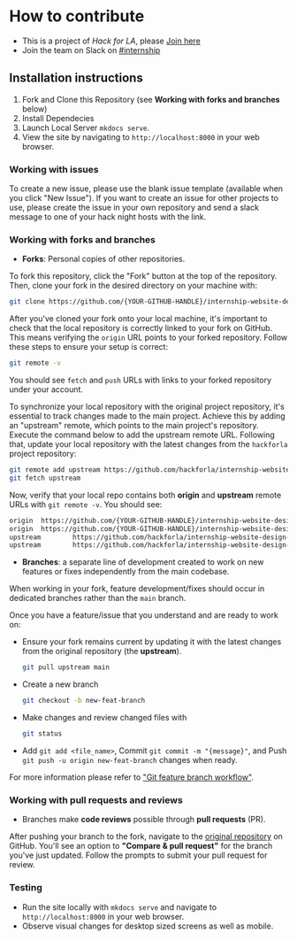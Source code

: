 
# How to contribute

<!-- Explain the different ways people can contribute. For example: -->

- This is a project of _Hack for LA_, please [Join here](https://www.hackforla.org/join)
- Join the team on Slack on [#internship](https://hackforla.slack.com/archives/C01VAUPU788)

## Installation instructions

1. Fork and Clone this Repository (see **Working with forks and branches** below)
2. Install Dependecies
3. Launch Local Server `mkdocs serve`.
4. View the site by navigating to `http://localhost:8000` in your web browser.

### Working with issues

<!-- - Explain how to submit a bug.
- Explain how to submit a feature request.
- Explain how to contribute to an existing issue. -->

To create a new issue, please use the blank issue template (available when you click "New Issue"). If you want to create an issue for other projects to use, please create the issue in your own repository and send a slack message to one of your hack night hosts with the link.

### Working with forks and branches

- **Forks**: Personal copies of other repositories.

To fork this repository, click the "Fork" button at the top of the repository. Then, clone your fork in the desired directory on your machine with:

```bash
git clone https://github.com/{YOUR-GITHUB-HANDLE}/internship-website-design-system.git
```

After you've cloned your fork onto your local machine, it's important to check that the local repository is correctly linked to your fork on GitHub. This means verifying the `origin` URL points to your forked repository. Follow these steps to ensure your setup is correct:

```bash 
git remote -v
```
You should see `fetch` and `push` URLs with links to your forked repository under your account.

To synchronize your local repository with the original project repository, it's essential to track changes made to the main project. Achieve this by adding an "upstream" remote, which points to the main project's repository. Execute the command below to add the upstream remote URL. Following that, update your local repository with the latest changes from the `hackforla` project repository:

```bash
git remote add upstream https://github.com/hackforla/internship-website-design-system
git fetch upstream
```
Now, verify that your local repo contains both **origin** and **upstream** remote URLs with `git remote -v`. You should see:

```bash
origin  https://github.com/{YOUR-GITHUB-HANDLE}/internship-website-design-system.git (fetch)
origin  https://github.com/{YOUR-GITHUB-HANDLE}/internship-website-design-system.git (push)
upstream        https://github.com/hackforla/internship-website-design-system.git (fetch)
upstream        https://github.com/hackforla/internship-website-design-system.git (push)
```

- **Branches**: a separate line of development created to work on new features or fixes independently from the main codebase.

When working in your fork, feature development/fixes should occur in dedicated branches rather than the `main` branch.

Once you have a feature/issue that you understand and are ready to work on:

- Ensure your fork remains current by updating it with the latest changes from the original repository (the **upstream**).

  ```bash
  git pull upstream main
  ```

- Create a new branch

  ```bash
  git checkout -b new-feat-branch
  ```

- Make changes and review changed files with

  ```bash
  git status
  ```

- Add `git add <file_name>`, Commit `git commit -m "{message}"`, and Push `git push -u origin new-feat-branch` changes when ready.

For more information please refer to ["Git feature branch workflow"](https://www.atlassian.com/git/tutorials/comparing-workflows/feature-branch-workflow#:~:text=The%20core%20idea%20behind%20the,without%20disturbing%20the%20main%20codebase).

### Working with pull requests and reviews

- Branches make **code reviews** possible through **pull requests** (PR).

After pushing your branch to the fork, navigate to the [original repository](https://github.com/hackforla/internship-website-design-system) on GitHub. You'll see an option to **"Compare & pull request"** for the branch you've just updated. Follow the prompts to submit your pull request for review.

### Testing

- Run the site locally with `mkdocs serve` and navigate to `http://localhost:8000` in your web browser.
- Observe visual changes for desktop sized screens as well as mobile.
